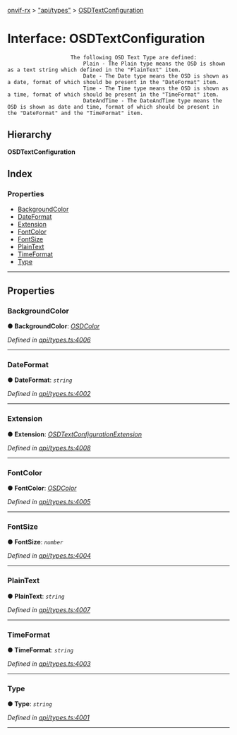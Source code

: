 [onvif-rx](../README.md) > ["api/types"](../modules/_api_types_.md) > [OSDTextConfiguration](../interfaces/_api_types_.osdtextconfiguration.md)

# Interface: OSDTextConfiguration

```
                    The following OSD Text Type are defined:
                        Plain - The Plain type means the OSD is shown as a text string which defined in the "PlainText" item.
                        Date - The Date type means the OSD is shown as a date, format of which should be present in the "DateFormat" item.
                        Time - The Time type means the OSD is shown as a time, format of which should be present in the "TimeFormat" item.
                        DateAndTime - The DateAndTime type means the OSD is shown as date and time, format of which should be present in the "DateFormat" and the "TimeFormat" item.
```

## Hierarchy

**OSDTextConfiguration**

## Index

### Properties

* [BackgroundColor](_api_types_.osdtextconfiguration.md#backgroundcolor)
* [DateFormat](_api_types_.osdtextconfiguration.md#dateformat)
* [Extension](_api_types_.osdtextconfiguration.md#extension)
* [FontColor](_api_types_.osdtextconfiguration.md#fontcolor)
* [FontSize](_api_types_.osdtextconfiguration.md#fontsize)
* [PlainText](_api_types_.osdtextconfiguration.md#plaintext)
* [TimeFormat](_api_types_.osdtextconfiguration.md#timeformat)
* [Type](_api_types_.osdtextconfiguration.md#type)

---

## Properties

<a id="backgroundcolor"></a>

###  BackgroundColor

**● BackgroundColor**: *[OSDColor](_api_types_.osdcolor.md)*

*Defined in [api/types.ts:4006](https://github.com/patrickmichalina/onvif-rx/blob/d62cee9/src/api/types.ts#L4006)*

___
<a id="dateformat"></a>

###  DateFormat

**● DateFormat**: *`string`*

*Defined in [api/types.ts:4002](https://github.com/patrickmichalina/onvif-rx/blob/d62cee9/src/api/types.ts#L4002)*

___
<a id="extension"></a>

###  Extension

**● Extension**: *[OSDTextConfigurationExtension](_api_types_.osdtextconfigurationextension.md)*

*Defined in [api/types.ts:4008](https://github.com/patrickmichalina/onvif-rx/blob/d62cee9/src/api/types.ts#L4008)*

___
<a id="fontcolor"></a>

###  FontColor

**● FontColor**: *[OSDColor](_api_types_.osdcolor.md)*

*Defined in [api/types.ts:4005](https://github.com/patrickmichalina/onvif-rx/blob/d62cee9/src/api/types.ts#L4005)*

___
<a id="fontsize"></a>

###  FontSize

**● FontSize**: *`number`*

*Defined in [api/types.ts:4004](https://github.com/patrickmichalina/onvif-rx/blob/d62cee9/src/api/types.ts#L4004)*

___
<a id="plaintext"></a>

###  PlainText

**● PlainText**: *`string`*

*Defined in [api/types.ts:4007](https://github.com/patrickmichalina/onvif-rx/blob/d62cee9/src/api/types.ts#L4007)*

___
<a id="timeformat"></a>

###  TimeFormat

**● TimeFormat**: *`string`*

*Defined in [api/types.ts:4003](https://github.com/patrickmichalina/onvif-rx/blob/d62cee9/src/api/types.ts#L4003)*

___
<a id="type"></a>

###  Type

**● Type**: *`string`*

*Defined in [api/types.ts:4001](https://github.com/patrickmichalina/onvif-rx/blob/d62cee9/src/api/types.ts#L4001)*

___

